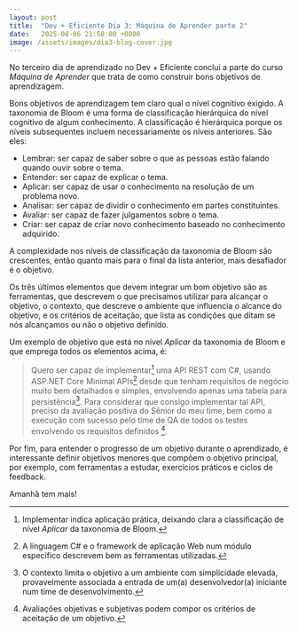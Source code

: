 ```yaml
---
layout: post
title:  "Dev + Eficiente Dia 3: Máquina de Aprender parte 2"
date:   2025-08-06 21:58:00 +0000
image: /assets/images/dia3-blog-cover.jpg
---
```

No terceiro dia de aprendizado no Dev + Eficiente conclui a parte do curso *Máquina de Aprender* que trata de como construir bons objetivos de aprendizagem.

Bons objetivos de aprendizagem tem claro qual o nível cognitivo exigido. A taxonomia de Bloom é uma forma de classificação hierárquica do nível cognitivo de algum conhecimento. A classificação é hierárquica porque os níveis subsequentes incluem necessariamente os níveis anteriores. São eles:
- Lembrar: ser capaz de saber sobre o que as pessoas estão falando quando ouvir sobre o tema.
- Entender: ser capaz de explicar o tema.
- Aplicar: ser capaz de usar o conhecimento na resolução de um problema novo.
- Analisar: ser capaz de dividir o conhecimento em partes constituintes.
- Avaliar: ser capaz de fazer julgamentos sobre o tema.
- Criar: ser capaz de criar novo conhecimento baseado no conhecimento adquirido.

A complexidade nos níveis de classificação da taxonomia de Bloom são crescentes, então quanto mais para o final da lista anterior, mais desafiador é o objetivo.

Os três últimos elementos que devem integrar um bom objetivo são as ferramentas, que descrevem o que precisamos utilizar para alcançar o objetivo, o contexto, que descreve o ambiente que influencia o alcance do objetivo, e os critérios de aceitação, que lista as condições que ditam se nós alcançamos ou não o objetivo definido.

Um exemplo de objetivo que está no nível *Aplicar* da taxonomia de Bloom e que emprega todos os elementos acima, é:

> Quero ser capaz de implementar[^1] uma API REST com C#, usando ASP.NET Core Minimal APIs[^2] desde que tenham requisitos de negócio muito bem detalhados e simples, envolvendo apenas uma tabela para persistência[^3]. Para considerar que consigo implementar tal API, preciso da avaliação positiva do Sênior do meu time, bem como a execução com sucesso pelo time de QA de todos os testes envolvendo os requisitos definidos [^4].

Por fim, para entender o progresso de um objetivo durante o aprendizado, é interessante definir objetivos menores que compõem o objetivo principal, por exemplo, com ferramentas a estudar, exercícios práticos e ciclos de feedback.

Amanhã tem mais!


[^1]: Implementar indica aplicação prática, deixando clara a classificação de nível *Aplicar* da taxonomia de Bloom.
[^2]: A linguagem C# e o framework de aplicação Web num módulo específico descrevem bem as ferramentas utilizadas.
[^3]: O contexto limita o objetivo a um ambiente com simplicidade elevada, provavelmente associada a entrada de um(a) desenvolvedor(a) iniciante num time de desenvolvimento.
[^4]: Avaliações objetivas e subjetivas podem compor os critérios de aceitação de um objetivo.
